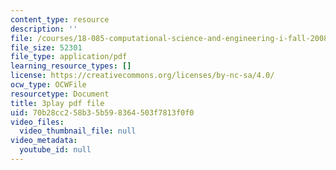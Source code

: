 ```yaml
---
content_type: resource
description: ''
file: /courses/18-085-computational-science-and-engineering-i-fall-2008/70b28cc258b35b598364503f7813f0f0_hYaOtW4XY4.pdf
file_size: 52301
file_type: application/pdf
learning_resource_types: []
license: https://creativecommons.org/licenses/by-nc-sa/4.0/
ocw_type: OCWFile
resourcetype: Document
title: 3play pdf file
uid: 70b28cc2-58b3-5b59-8364-503f7813f0f0
video_files:
  video_thumbnail_file: null
video_metadata:
  youtube_id: null
---
```


